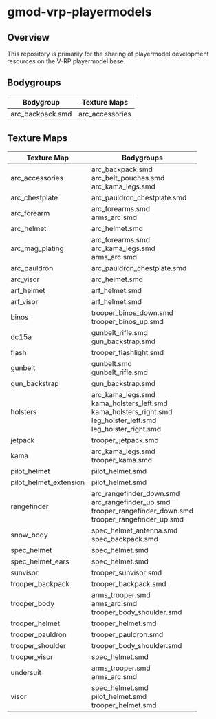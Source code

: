 # gmod-vrp-playermodels
## Overview
This repository is primarily for the sharing of playermodel development resources on the V-RP playermodel base.

## Bodygroups
|   Bodygroup           |   Texture Maps                                                            |
|-----------------------|---------------------------------------------------------------------------|
|   arc_backpack.smd    |   arc_accessories

## Texture Maps
|   Texture Map         |   Bodygroups                                                              |
|-----------------------|---------------------------------------------------------------------------|
|   arc_accessories         |   arc_backpack.smd<br>arc_belt_pouches.smd<br>arc_kama_legs.smd
|   arc_chestplate          |   arc_pauldron_chestplate.smd
|   arc_forearm             |   arc_forearms.smd<br>arms_arc.smd
|   arc_helmet              |   arc_helmet.smd
|   arc_mag_plating         |   arc_forearms.smd<br>arc_kama_legs.smd<br>arms_arc.smd
|   arc_pauldron            |   arc_pauldron_chestplate.smd
|   arc_visor               |   arc_helmet.smd
|   arf_helmet              |   arf_helmet.smd
|   arf_visor               |   arf_helmet.smd
|   binos                   |   trooper_binos_down.smd<br>trooper_binos_up.smd
|   dc15a                   |   gunbelt_rifle.smd<br>gun_backstrap.smd
|   flash                   |   trooper_flashlight.smd
|   gunbelt                 |   gunbelt.smd<br>gunbelt_rifle.smd
|   gun_backstrap           |   gun_backstrap.smd
|   holsters                |   arc_kama_legs.smd<br>kama_holsters_left.smd<br>kama_holsters_right.smd<br>leg_holster_left.smd<br>leg_holster_right.smd
|   jetpack                 |   trooper_jetpack.smd
|   kama                    |   arc_kama_legs.smd<br>trooper_kama.smd
|   pilot_helmet            |   pilot_helmet.smd
|   pilot_helmet_extension  |   pilot_helmet.smd
|   rangefinder             |   arc_rangefinder_down.smd<br>arc_rangefinder_up.smd<br>trooper_rangefinder_down.smd<br>trooper_rangefinder_up.smd
|   snow_body               |   spec_helmet_antenna.smd<br>spec_backpack.smd
|   spec_helmet             |   spec_helmet.smd
|   spec_helmet_ears        |   spec_helmet.smd
|   sunvisor                |   trooper_sunvisor.smd
|   trooper_backpack        |   trooper_backpack.smd
|   trooper_body            |   arms_trooper.smd<br>arms_arc.smd<br>trooper_body_shoulder.smd
|   trooper_helmet          |   trooper_helmet.smd
|   trooper_pauldron        |   trooper_pauldron.smd
|   trooper_shoulder        |   trooper_body_shoulder.smd
|   trooper_visor           |   spec_helmet.smd
|   undersuit               |   arms_trooper.smd<br>arms_arc.smd
|   visor                   |   spec_helmet.smd<br>pilot_helmet.smd<br>trooper_helmet.smd